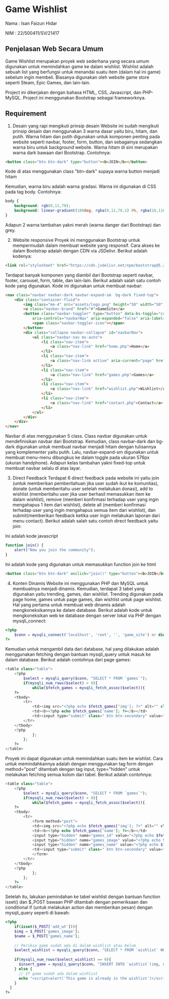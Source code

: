 
# Game Wishlist
Nama : Isan Faizun Hidar

NIM : 22/500411/SV/21417

## Penjelasan Web Secara Umum
Game Wishlist merupakan proyek web sederhana yang secara umum digunakan untuk memindahkan game ke dalam wishlist. Wishlist adalah sebuah list yang berfungsi untuk menandai suatu item (dalam hal ini game) sebelum ingin membeli. Biasanya digunakan oleh website game store seperti Steam, Epic Games, dan lain-lain.

Project ini dikerjakan dengan bahasa HTML, CSS, Javascript, dan PHP-MySQL. Project ini menggunakan Bootstrap sebagai frameworknya.






## Requirement

1. Desain yang rapi mengikuti prinsip desain
Website ini sudah mengikuti prinsip desain dan menggunakan 3 warna dasar yaitu biru, hitam, dan putih. Warna hitam dan putih digunakan untuk komponen penting pada website seperti navbar, footer, form, button, dan sebagainya sedangkan warna biru untuk background website. Warna hitam di sini merupakan warna dark bawaan dari Bootstrap. Contohnya:
```html
<button class="btn btn-dark" type="button"><b>JOIN</b></button>
```
Kode di atas menggunakan class "btn-dark" supaya warna button menjadi hitam

Kemudian, warna biru adalah warna gradasi. Warna ini digunakan di CSS pada tag body. Contohnya:
```css
body {
    background: rgb(0,11,70);
    background: linear-gradient(180deg, rgba(0,11,70,1) 0%, rgba(18,116,167,0.4543067226890757) 100%);
}
```
Adapun 2 warna tambahan yakni merah (warna danger dari Bootstrap) dan grey.

2. Website responsive
Proyek ini menggunakan Bootstrap untuk mempermudah dalam membuat website yang responsif. Cara akses ke dalam Bootstrap adalah dengan CDN via JSDelivr. Berikut adalah kodenya:
```html
<link rel="stylesheet" href="https://cdn.jsdelivr.net/npm/bootstrap@5.2.3/dist/css/bootstrap.min.css" integrity="sha384-rbsA2VBKQhggwzxH7pPCaAqO46MgnOM80zW1RWuH61DGLwZJEdK2Kadq2F9CUG65" crossorigin="anonymous">
```
Terdapat banyak komponen yang diambil dari Bootstrap seperti navbar, footer, carousel, form, table, dan lain-lain. Berikut adalah salah satu contoh kode yang digunakan. Kode ini digunakan untuk membuat navbar:
```html
<nav class="navbar navbar-dark navbar-expand-sm  bg-dark fixed-top">
    <div class="container-fluid">
        <img class="me-4" src="assets/logo.png" height="50" width="50" alt="logo">
        <a class="navbar-brand" href="#">GameSite</a>
        <button class="navbar-toggler" type="button" data-bs-toggle="collapse" data-bs-target="#navbarNav" 
            aria-controls="navbarNav" aria-expanded="false" aria-label="Toggle navigation">
            <span class="navbar-toggler-icon"></span>
        </button>
        <div class="collapse navbar-collapse" id="navbarNav">
            <ul class="navbar-nav ms-auto">
                <li class="nav-item">
                    <a class="nav-link" href="home.php">Home</a>
                </li>
                <li class="nav-item">
                    <a class="nav-link active" aria-current="page" href="about.php">About</a>
                </li>
                <li class="nav-item">
                    <a class="nav-link" href="games.php">Games</a>
                </li>
                <li class="nav-item">
                    <a class="nav-link" href="wishlist.php">Wishlist</a>
                </li>
                <li class="nav-item">
                    <a class="nav-link" href="contact.php">Contact</a>
                </li>
            </ul>
        </div>
    </div>
</nav>
```
Navbar di atas menggunakan 5 class. Class navbar digunakan untuk mendefinisikan navbar dari Bootstrap. Kemudian, class navbar-dark dan bg-dark digunakan untuk membuat navbar menjadi hitam dengan tulisannya yang komplementer yaitu putih. Lalu, navbar-expand-sm digunakan untuk membuat menu-menu dibungkus ke dalam toggle pada ukuran 576px (ukuran handphone). Adapun kelas tambahan yakni fixed-top untuk membuat navbar selalu di atas layar.

3. Direct Feedback
Terdapat 6 direct feedback pada website ini yaitu join (untuk memberikan pemberitahuan jika user sudah ikut ke komunitas), donate (untuk memberitahu user setelah melakukan donasi), add to wishlist (memberitahu user jika user berhasil memasukkan item ke dalam wishlist), remove (memberi konfirmasi terhadap user yang ingin mengahapus 1 item dari wishlist), delete all (memberi konfirmasi terhadap user yang ingin mengahapus semua item dari wishlist), dan submit(memberikan feedback ketika user ingin melakukan laporan dari menu contact).
Berikut adalah salah satu contoh direct feedback yaitu join:

Ini adalah kode javascript
```javascript
function join() {
    alert("Now you join the community");
}
``` 
Ini adalah kode yang digunakan untuk memasukkan function join ke html
```html
<button class="btn btn-dark" onclick="join()" type="button"><b>JOIN</b></button>
```
4. Konten Dinamis
Website ini menggunakan PHP dan MySQL untuk membuatnya menjadi dinamis. Kemudian, terdapat 3 tabel yang digunakan yaitu trending, games, dan wishlist. Trending digunakan pada page home, games untuk page games, dan wishlist untuk page wishlist. Hal yang pertama untuk membuat web dinamis adalah mengkoneksikannya ke dalam database. Berikut adalah kode untuk mengkoneksikan web ke database dengan server lokal via PHP dengan mysqli_connect:
```php
<?php
    $conn = mysqli_connect('localhost', 'root', '', 'game_site') or die('connection failed')
?>
```
Kemudian untuk mengambil data dari database, hal yang dilakukan adalah menggunakan fetching dengan bantuan mysqli_query untuk masuk ke dalam database. Berikut adalah contohnya dari page games:
```php
<table class="table">
    <?php
        $select = mysqli_query($conn, "SELECT * FROM `games`");
        if(mysqli_num_rows($select) > 0){
            while($fetch_games = mysqli_fetch_assoc($select)){
    ?>
    <tbody>
        <tr>
            <td><img src="<?php echo $fetch_games['img']; ?>" alt="" class="img-fluid" height="80" width="130"></td>
            <td><b><?php echo $fetch_games['name']; ?></b></td>
            <td><input type="submit" class=" btn btn-secondary" value="add to wishlist"></td>
        </tr>
    </tbody>
    <?php
            };
        };
    ?>
</table> 
```
Proyek ini dapat digunakan untuk memindahkan suatu item ke wishlist. Cara untuk memindahkannya adalah dengan menggunakan tag form dengan method="post" ditambah dengan tag input, type="hidden" untuk melakukan fetching semua kolom dari tabel. Berikut adalah contohnya:
```php
<table class="table">
    <?php
        $select = mysqli_query($conn, "SELECT * FROM `games`");
        if(mysqli_num_rows($select) > 0){
            while($fetch_games = mysqli_fetch_assoc($select)){
    ?>
    <tbody>
        <tr>
            <form method="post">
            <td><img src="<?php echo $fetch_games['img']; ?>" alt="" class="img-fluid" height="80" width="130"></td>
            <td><b><?php echo $fetch_games['name']; ?></b></td>
            <input type="hidden" name="games_id" value="<?php echo $fetch_games['id']; ?>">
            <input type="hidden" name="games_image" value="<?php echo $fetch_games['img']; ?>">
            <input type="hidden" name="games_name" value="<?php echo $fetch_games['name']; ?>">
            <td><input type="submit" class=" btn btn-secondary" value="add to wishlist" name="add_to_wishlist"></td>
            </form>
        </tr>
    </tbody>
    <?php
            };
        };
    ?>
</table> 
```
Setelah itu, lakukan pemindahan ke tabel wishlist dengan bantuan function isset() dan $_POST bawaan PHP ditambah dengan pemeriksaan dan conditional if (untuk melakukan action dan memberikan pesan) dengan mysqli_query seperti di bawah:
```php
<?php
    if(isset($_POST['add_wt'])){
    $img = $_POST['games_image'];
    $name = $_POST['games_name'];
  
    // Periksa game sudah ada di dalam wishlist atau belum
    $select_wishlist = mysqli_query($conn, "SELECT * FROM `wishlist` WHERE name = '$name'");
  
    if(mysqli_num_rows($select_wishlist) == 0){
      $insert_game = mysqli_query($conn, "INSERT INTO `wishlist`(img, name) VALUES('$img', '$name')");
    } else {
      // If game sudah ada dalam wishlist
      echo "<script>alert('This game is already in the wishlist')</script>";
    }
  }
?>
```

